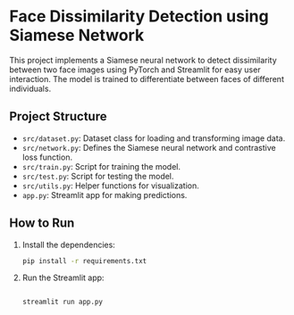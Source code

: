 # Face Dissimilarity Detection using Siamese Network

This project implements a Siamese neural network to detect dissimilarity between two face images using PyTorch and Streamlit for easy user interaction. The model is trained to differentiate between faces of different individuals.

## Project Structure

- `src/dataset.py`: Dataset class for loading and transforming image data.
- `src/network.py`: Defines the Siamese neural network and contrastive loss function.
- `src/train.py`: Script for training the model.
- `src/test.py`: Script for testing the model.
- `src/utils.py`: Helper functions for visualization.
- `app.py`: Streamlit app for making predictions.

## How to Run

1. Install the dependencies:
   ```bash
   pip install -r requirements.txt

2. Run the Streamlit app:
   ```bash

   streamlit run app.py
